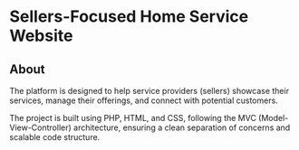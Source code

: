 # Sellers-Focused Home Service Website

## About

The platform is designed to help service providers (sellers) showcase their services, manage their offerings, and connect with potential customers.

The project is built using PHP, HTML, and CSS, following the MVC (Model-View-Controller) architecture, ensuring a clean separation of concerns and scalable code structure.


